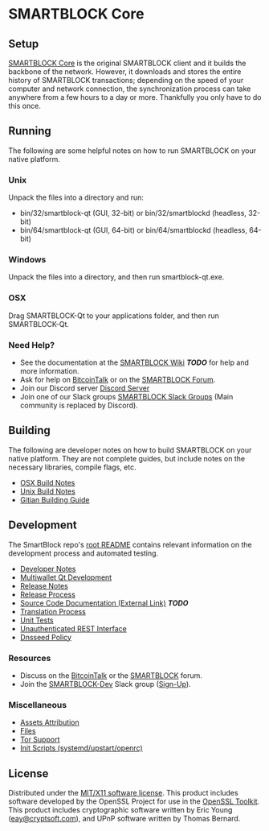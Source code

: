 SMARTBLOCK Core
=====================

Setup
---------------------
[SMARTBLOCK Core](http://smartblock.org/wallet) is the original SMARTBLOCK client and it builds the backbone of the network. However, it downloads and stores the entire history of SMARTBLOCK transactions; depending on the speed of your computer and network connection, the synchronization process can take anywhere from a few hours to a day or more. Thankfully you only have to do this once.

Running
---------------------
The following are some helpful notes on how to run SMARTBLOCK on your native platform.

### Unix

Unpack the files into a directory and run:

- bin/32/smartblock-qt (GUI, 32-bit) or bin/32/smartblockd (headless, 32-bit)
- bin/64/smartblock-qt (GUI, 64-bit) or bin/64/smartblockd (headless, 64-bit)

### Windows

Unpack the files into a directory, and then run smartblock-qt.exe.

### OSX

Drag SMARTBLOCK-Qt to your applications folder, and then run SMARTBLOCK-Qt.

### Need Help?

* See the documentation at the [SMARTBLOCK Wiki](https://en.bitcoin.it/wiki/Main_Page) ***TODO***
for help and more information.
* Ask for help on [BitcoinTalk](https://bitcointalk.org/index.php?topic=1262920.0) or on the [SMARTBLOCK Forum](http://forum.smartblock.org/).
* Join our Discord server [Discord Server](https://discord.smartblock.org)
* Join one of our Slack groups [SMARTBLOCK Slack Groups](https://smartblock.org/slack-logins/) (Main community is replaced by Discord).

Building
---------------------
The following are developer notes on how to build SMARTBLOCK on your native platform. They are not complete guides, but include notes on the necessary libraries, compile flags, etc.

- [OSX Build Notes](build-osx.md)
- [Unix Build Notes](build-unix.md)
- [Gitian Building Guide](gitian-building.md)

Development
---------------------
The SmartBlock repo's [root README](https://github.com/SMARTBLOCK-Project/SMARTBLOCK/blob/master/README.md) contains relevant information on the development process and automated testing.

- [Developer Notes](developer-notes.md)
- [Multiwallet Qt Development](multiwallet-qt.md)
- [Release Notes](release-notes.md)
- [Release Process](release-process.md)
- [Source Code Documentation (External Link)](https://dev.visucore.com/bitcoin/doxygen/) ***TODO***
- [Translation Process](translation_process.md)
- [Unit Tests](unit-tests.md)
- [Unauthenticated REST Interface](REST-interface.md)
- [Dnsseed Policy](dnsseed-policy.md)

### Resources

* Discuss on the [BitcoinTalk](https://bitcointalk.org/index.php?topic=1262920.0) or the [SMARTBLOCK](http://forum.smartblock.org/) forum.
* Join the [SMARTBLOCK-Dev](https://smartblock-dev.slack.com/) Slack group ([Sign-Up](https://smartblock-dev.herokuapp.com/)).

### Miscellaneous
- [Assets Attribution](assets-attribution.md)
- [Files](files.md)
- [Tor Support](tor.md)
- [Init Scripts (systemd/upstart/openrc)](init.md)

License
---------------------
Distributed under the [MIT/X11 software license](http://www.opensource.org/licenses/mit-license.php).
This product includes software developed by the OpenSSL Project for use in the [OpenSSL Toolkit](https://www.openssl.org/). This product includes
cryptographic software written by Eric Young ([eay@cryptsoft.com](mailto:eay@cryptsoft.com)), and UPnP software written by Thomas Bernard.
